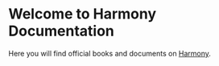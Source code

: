 # Welcome to Harmony Documentation

Here you will find official books and documents on [Harmony](https://harmony.one/).
